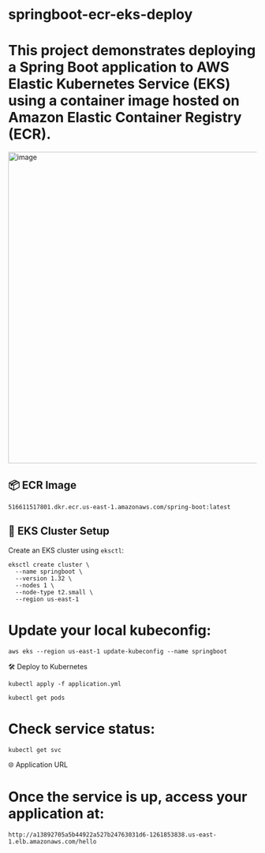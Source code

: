 # springboot-ecr-eks-deploy
# This project demonstrates deploying a Spring Boot application to AWS Elastic Kubernetes Service (EKS) using a container image hosted on Amazon Elastic Container Registry (ECR).


<img width="1215" height="632" alt="image" src="https://github.com/user-attachments/assets/0fd3d2e6-ed83-4c67-8538-fcfdb9ccbc93" />

## 📦 ECR Image

```
516611517801.dkr.ecr.us-east-1.amazonaws.com/spring-boot:latest

```
## 🚀 EKS Cluster Setup

Create an EKS cluster using `eksctl`:

```
eksctl create cluster \
  --name springboot \
  --version 1.32 \
  --nodes 1 \
  --node-type t2.small \
  --region us-east-1
```

# Update your local kubeconfig:

```
aws eks --region us-east-1 update-kubeconfig --name springboot

```
🛠️ Deploy to Kubernetes

```
kubectl apply -f application.yml
```
```
kubectl get pods

```
# Check service status:

```
kubectl get svc

```
🌐 Application URL

# Once the service is up, access your application at:

```
http://a13892705a5b44922a527b24763031d6-1261853838.us-east-1.elb.amazonaws.com/hello
```




